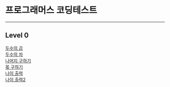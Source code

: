 # 프로그래머스 코딩테스트
<hr />

## Level 0
<a href="https://rec8730.tistory.com/132"> 두수의 곱 </a><br/>
<a href="https://rec8730.tistory.com/134"> 두수의 차 </a><br/>
<a href="https://rec8730.tistory.com/133"> 나머지 구하기 </a><br/>
<a href="https://rec8730.tistory.com/135"> 몫 구하기 </a><br/>
<a href="https://rec8730.tistory.com/136"> 나이 출력 </a><br/>
<a href="https://rec8730.tistory.com/136"> 나이 출력2 </a><br/>
